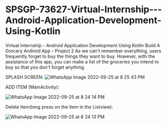 # SPSGP-73627-Virtual-Internship---Android-Application-Development-Using-Kotlin
Virtual Internship - Android Application Development Using Kotlin
Build A Grocery Android App - Project 2
As we can't remember everything, users frequently forget to buy the things they want to buy. 
However, with the assistance of this app, you can make a list of the groceries you intend to buy so that you don't forget anything.

SPLASH SCREEN:
![WhatsApp Image 2022-09-25 at 8 25 43 PM](https://user-images.githubusercontent.com/92245391/192150165-dc0877fb-b117-4ccf-aad7-86b2bc926e01.jpeg)

ADD ITEM (MainActivity):

![WhatsApp Image 2022-09-25 at 8 24 14 PM](https://user-images.githubusercontent.com/92245391/192150202-338506b1-b0b9-4d71-bdd7-035b4df515ac.jpeg)

Delete Item(long press on the item in the Listview):

![WhatsApp Image 2022-09-25 at 8 24 13 PM](https://user-images.githubusercontent.com/92245391/192150231-f4060cbf-64a7-49e2-b8b9-11343338115e.jpeg)
